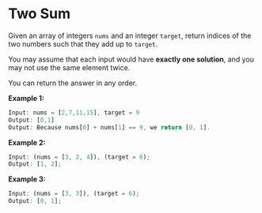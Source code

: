 # Two Sum

Given an array of integers `nums` and an integer `target`, return indices of the two numbers such that they add up to `target`.

You may assume that each input would have **exactly one solution**, and you may not use the same element twice.

You can return the answer in any order.

**Example 1:**

```javascript
Input: nums = [2,7,11,15], target = 9
Output: [0,1]
Output: Because nums[0] + nums[1] == 9, we return [0, 1].
```

**Example 2:**

```javascript
Input: (nums = [3, 2, 4]), (target = 6);
Output: [1, 2];
```

**Example 3:**

```javascript
Input: (nums = [3, 3]), (target = 6);
Output: [0, 1];
```
